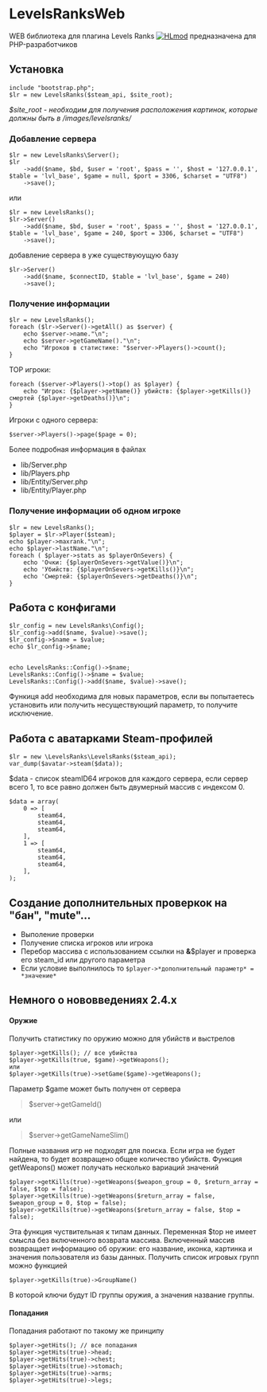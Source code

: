 
# LevelsRanksWeb

WEB библиотека для плагина Levels Ranks [![HLmod](https://dev.sborislav.xyz/lr240/hlmod.png)](https://hlmod.ru/resources/177/) предназначена для PHP-разработчиков
## Установка

    include "bootstrap.php";
    $lr = new LevelsRanks($steam_api, $site_root);
*$site_root - необходим для получения расположения картинок, которые должны быть в /images/levelsranks/*
### Добавление сервера

    $lr = new LevelsRanks\Server();
    $lr
	    ->add($name, $bd, $user = 'root', $pass = '', $host = '127.0.0.1', $table = 'lvl_base', $game = null, $port = 3306, $charset = "UTF8")
	    ->save();
или

    $lr = new LevelsRanks();
    $lr->Server()
	    ->add($name, $bd, $user = 'root', $pass = '', $host = '127.0.0.1', $table = 'lvl_base', $game = 240, $port = 3306, $charset = "UTF8")
	    ->save();
 добавление сервера в уже существуюущую базу

    $lr->Server()
	    ->add($name, $connectID, $table = 'lvl_base', $game = 240)
	    ->save();
### Получение информации

    $lr = new LevelsRanks();
    foreach ($lr->Server()->getAll() as $server) {
	    echo $server->name."\n";
	    echo $server->getGameName()."\n";
	    echo "Игроков в статистике: "$server->Players()->count();
    }
  
 TOP игроки:
 

    foreach ($server->Players()->top() as $player) {
	    echo "Игрок: {$player->getName()} убийств: {$player->getKills()} смертей {$player->getDeaths()}\n";
    }
Игроки с одного сервера:

    $server->Players()->page($page = 0);
	
 Более подробная информация в файлах 
 

 - lib/Server.php
 - lib/Players.php
 - lib/Entity/Server.php
 - lib/Entity/Player.php

### Получение информации об одном игроке

    $lr = new LevelsRanks();
    $player = $lr->Player($steam);
    echo $player->maxrank."\n";
    echo $player->lastName."\n";
    foreach ( $player->stats as $playerOnSevers) {
		echo 'Очки: {$playerOnSevers->getValue()}\n";
	    echo 'Убийств: {$playerOnSevers->getKills()}\n";
	    echo 'Смертей: {$playerOnSevers->getDeaths()}\n";
    }
## Работа с конфигами

    $lr_config = new LevelsRanks\Config();
    $lr_config->add($name, $value)->save();
    $lr_config->$name = $value;
    echo $lr_config->$name;
   

    echo LevelsRanks::Config()->$name;
    LevelsRanks::Config()->$name = $value;
    LevelsRanks::Config()->add($name, $value)->save();
Функиця add необходима для новых параметров, если вы попытаетесь установить или получить несуществующий параметр, то получите исключение.
## Работа с аватарками Steam-профилей

    $lr = new \LevelsRanks\LevelsRanks($steam_api);
    var_dump($avatar->steam($data));
    
 $data - список steamID64 игроков для каждого сервера, если сервер всего 1, то все равно должен быть двумерный массив с индексом 0.

    $data = array(
	    0 => [
		    steam64,
		    steam64,
		    steam64,
	    ],
	    1 => [
		    steam64,
		    steam64,
		    steam64,
	    ],
    );
## Создание дополнительных проверкок на "бан", "mute"...
- Выполение проверки
- Получение списка игроков или игрока
- Перебор массива с использованием ссылки на **&**$player и проверка его steam_id или другого параметра
- Если условие выполнилось то `$player->*дополнительный параметр* = *значение*`

## Немного о нововведениях 2.4.x
#### Оружие
Получить статистику по оружию можно для убийств и выстрелов

    $player->getKills(); // все убийства
    $player->getKills(true, $game)->getWeapons();
    или 
    $player->getKills(true)->setGame($game)->getWeapons();
 
 Параметр $game может быть получен от сервера 

> $server->getGameId()

 или 

> $server->getGameNameSlim()

 Полные названия игр не подходят для поиска. Если игра не будет найдена, то будет возвращено общее количество убийств.
Функция getWeapons() может получать несколько вариаций значений

    $player->getKills(true)->getWeapons($weapon_group = 0, $return_array = false, $top = false);
    $player->getKills(true)->getWeapons($return_array = false, $weapon_group = 0, $top = false);
    $player->getKills(true)->getWeapons($return_array = false, $top = false);
   Эта функция чуствительная к типам данных. 
   Переменная $top не имеет смысла без включенного возврата массива. 
   Включенный массив возвращает информацию об оружии: его название, иконка, картинка и значения пользователя из базы данных.
   Получить список игровых групп можно функцией 
   

    $player->getKills(true)->GroupName()
    
  В которой ключи будут ID группы оружия, а значения название группы. 
#### Попадания
Попадания работают по такому же принципу

    $player->getHits(); // все попадания
    $player->getHits(true)->head;
    $player->getHits(true)->chest;
    $player->getHits(true)->stomach;
    $player->getHits(true)->arms;
    $player->getHits(true)->legs;
